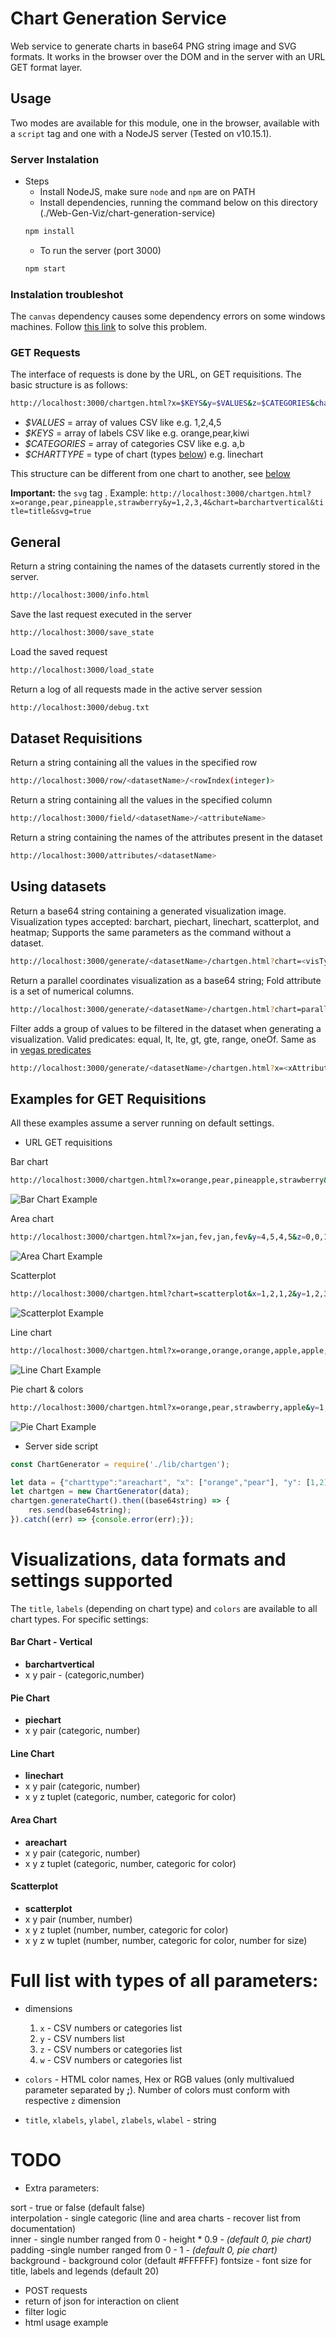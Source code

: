 # Chart Generation Service

Web service to generate charts in base64 PNG string image and SVG formats.
It works in the browser over the DOM and in the server with an URL GET format layer.

## Usage
Two modes are available for this module, one in the browser, available with a `script` tag and one with a NodeJS server (Tested on v10.15.1).

### Server Instalation

* Steps
  * Install NodeJS, make sure `node` and `npm` are on PATH
  * Install dependencies, running the command below on this directory (./Web-Gen-Viz/chart-generation-service)
  ``` bash
  npm install
  ```
  * To run the server (port 3000)
  ``` bash
  npm start
  ```

### Instalation troubleshot
The `canvas` dependency causes some dependency errors on some windows machines. Follow [this link](https://github.com/Automattic/node-canvas/wiki/Installation:-Windows) to solve this problem.


### GET Requests

The interface of requests is done by the URL, on GET requisitions. The basic structure is as follows:  
```bash
http://localhost:3000/chartgen.html?x=$KEYS&y=$VALUES&z=$CATEGORIES&chart=$CHARTTYPE
```
* _$VALUES_ = array of values CSV like e.g. 1,2,4,5
* _$KEYS_ = array of labels CSV like e.g. orange,pear,kiwi
* _$CATEGORIES_ = array of categories CSV like e.g. a,b
* _$CHARTTYPE_ = type of chart (types [below](#Examples)) e.g. linechart

This structure can be different from one chart to another, see [below](#Examples)

**Important:** the `svg` tag . Example: `http://localhost:3000/chartgen.html?x=orange,pear,pineapple,strawberry&y=1,2,3,4&chart=barchartvertical&title=title&svg=true`

## General

Return a string containing the names of the datasets currently stored in the server.
``` bash
http://localhost:3000/info.html
```

Save the last request executed in the server
```bash
http://localhost:3000/save_state
```

Load the saved request 
```bash
http://localhost:3000/load_state
```

Return a log of all requests made in the active server session
``` bash
http://localhost:3000/debug.txt
```

## Dataset Requisitions

Return a string containing all the values in the specified row
``` bash
http://localhost:3000/row/<datasetName>/<rowIndex(integer)>
```

Return a string containing all the values in the specified column
``` bash
http://localhost:3000/field/<datasetName>/<attributeName>
```

Return a string containing the names of the attributes present in the dataset 
``` bash
http://localhost:3000/attributes/<datasetName>
```

## Using datasets

Return a base64 string containing a generated visualization image. Visualization types accepted: barchart, piechart, linechart, scatterplot, and heatmap; Supports the same parameters as the command without a dataset.
``` bash
http://localhost:3000/generate/<datasetName>/chartgen.html?chart=<visType>&title=<titleString>&x=<xAttribute>&y=<yAttribute>
```

Return a parallel coordinates visualization as a base64 string; Fold attribute is a set of numerical columns.
``` bash
http://localhost:3000/generate/<datasetName>/chartgen.html?chart=parallel_coordinates&fold=<attribute1>;<attribute2>;<attribute3>;<attribute4>&z=<colorAttribute>&title=<titleString>
```

Filter adds a group of values to be filtered in the dataset when generating a visualization. Valid predicates: equal, lt, lte, gt, gte, range, oneOf. Same as in [vegas predicates](https://vega.github.io/vega-lite/docs/predicate.html)
``` bash
http://localhost:3000/generate/<datasetName>/chartgen.html?x=<xAttribute>&y=<yAttribute>&z=<zAttribute>&chart=<visType>&title=<titleString>&xlabel=<xLabelString>&ylabel=<yLabelString>&zlabel=<zLabelString>&filter=[{"field": "<attributeName>", "<fieldPredicate>": ["<valueString>"]}, {"field": "<attributeName>", "<fieldPredicate>": ["<valueString>"]}]
```

## Examples for GET Requisitions

All these examples assume a server running on default settings.

* URL GET requisitions

Bar chart
``` bash
http://localhost:3000/chartgen.html?x=orange,pear,pineapple,strawberry&y=1,2,3,4&chart=barchartvertical&title=title
```
![Bar Chart Example](https://github.com/tiagodavi70/Web-Gen-Viz/blob/master/imgs/barchartvertical.png "Bar Chart Request Example")

Area chart 
``` bash
http://localhost:3000/chartgen.html?x=jan,fev,jan,fev&y=4,5,4,5&z=0,0,1,1&chart=areachart
```
![Area Chart Example](https://github.com/tiagodavi70/Web-Gen-Viz/blob/master/imgs/areachart.png "Area Chart Request Example")

Scatterplot
``` bash
http://localhost:3000/chartgen.html?chart=scatterplot&x=1,2,1,2&y=1,2,3,4&z=0,0,1,1&w=1,3,5,7&title=magic&xlabel=key&ylabel=value&zlabel=color&wlabel=size
```
![Scatterplot Example](https://github.com/tiagodavi70/Web-Gen-Viz/blob/master/imgs/scatterplot.png "Scatterplot Request Example")

Line chart
``` bash
http://localhost:3000/chartgen.html?x=orange,orange,orange,apple,apple,apple,pear,pear,pear&y=3,5,8,4,5,6,7,8,9&z=america,europe,africa,america,europe,africa,america,europe,africa&chart=linechart&title=Fruits&xlabel=name&ylabel=sold&zlabel=continent
```
![Line Chart Example](https://github.com/tiagodavi70/Web-Gen-Viz/blob/master/imgs/linechart.png "Line Chart Request Example")

Pie chart & colors
``` bash
http://localhost:3000/chartgen.html?x=orange,pear,strawberry,apple&y=1,2,3,4&chart=piechart&colors=rgb(255,103,0);rgb(144,238,144);rgb(252,90,141);rgb(255,8,0)
```
![Pie Chart Example](https://github.com/tiagodavi70/Web-Gen-Viz/blob/master/imgs/piechart.png "Pie Chart Request Example")


* Server side script
``` javascript
const ChartGenerator = require('./lib/chartgen');

let data = {"charttype":"areachart", "x": ["orange","pear"], "y": [1,2]} // will be formatted inside generatechart function
let chartgen = new ChartGenerator(data);
chartgen.generateChart().then((base64string) => {
    res.send(base64string);
}).catch((err) => {console.error(err);});
```

# Visualizations, data formats and settings supported 

The `title`, `labels` (depending on chart type) and `colors` are available to all chart types. For specific settings:

#### Bar Chart - Vertical
* **barchartvertical**
* x y pair - (categoric,number)

#### Pie Chart
* **piechart**
* x y pair (categoric, number)

#### Line Chart
* **linechart**
* x y pair (categoric, number)
* x y z tuplet (categoric, number, categoric for color)

#### Area Chart
* **areachart**
* x y pair (categoric, number)
* x y z tuplet (categoric, number, categoric for color)

#### Scatterplot
* **scatterplot**
* x y pair (number, number)
* x y z tuplet (number, number, categoric for color)
* x y z w tuplet (number, number, categoric for color, number for size)


# Full list with types of all parameters:
* dimensions
  1. `x` - CSV numbers or categories list
  2. `y` - CSV numbers list
  3. `z` - CSV numbers or categories list
  4. `w` - CSV numbers or categories list

* `colors` - HTML color names, Hex or RGB values (only multivalued parameter separated by __;__). Number of colors must conform with respective `z` dimension 
* `title`, `xlabels`, `ylabel`, `zlabels`, `wlabel` - string

# TODO

* Extra parameters:

sort - true or false (default false)  
interpolation - single categoric (line and area charts - recover list from documentation)  
inner - single number ranged from 0 - height \* 0.9 - _(default 0, pie chart)_ 
padding -single number ranged from 0 - 1 - _(default 0, pie chart)_  
background - background color (default #FFFFFF)
fontsize - font size for title, labels and legends (default 20) 

* POST requests
* return of json for interaction on client
* filter logic
* html usage example
